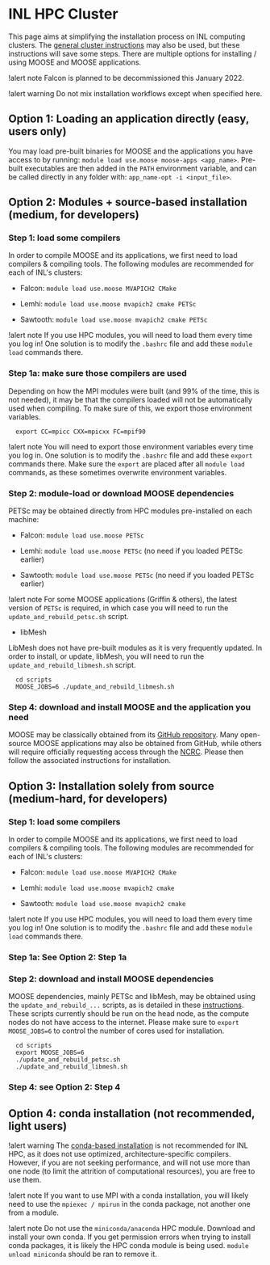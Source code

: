 # INL HPC Cluster

This page aims at simplifying the installation process on INL computing clusters.
The [general cluster instructions](hpc_install_moose.md) may also be used, but these
instructions will save some steps. There are multiple options for installing / using
MOOSE and MOOSE applications.

!alert note
Falcon is planned to be decommissioned this January 2022.

!alert warning
Do not mix installation workflows except when specified here.

## Option 1: Loading an application directly (easy, users only)

You may load pre-built binaries for MOOSE
and the applications you have access to by running: `module load use.moose moose-apps <app_name>`.
Pre-built executables are then added in the `PATH` environment variable, and can be called
directly in any folder with: `app_name-opt -i <input_file>`.

## Option 2: Modules + source-based installation (medium, for developers)

### Step 1: load some compilers

In order to compile MOOSE and its applications, we first need to load compilers & compiling tools.
The following modules are recommended for each of INL's clusters:

- Falcon: `module load use.moose MVAPICH2 CMake`

- Lemhi: `module load use.moose mvapich2 cmake PETSc`

- Sawtooth: `module load use.moose mvapich2 cmake PETSc`


!alert note
If you use HPC modules, you will need to load them every time you log in! One solution is to
modify the `.bashrc` file and add these `module load` commands there.

### Step 1a: make sure those compilers are used

Depending on how the MPI modules were built (and 99% of the time, this is not needed),
it may be that the compilers loaded will not be automatically used when compiling.
To make sure of this, we export those environment variables.

```
  export CC=mpicc CXX=mpicxx FC=mpif90
```

!alert note
You will need to export those environment variables every time you log in. One solution is to
modify the `.bashrc` file and add these `export` commands there. Make sure the `export` are placed
after all `module load` commands, as these sometimes overwrite environment variables.

### Step 2: module-load or download MOOSE dependencies

PETSc may be obtained directly from HPC modules pre-installed on each machine:

- Falcon: `module load use.moose PETSc`

- Lemhi: `module load use.moose PETSc` (no need if you loaded PETSc earlier)

- Sawtooth: `module load use.moose PETSc` (no need if you loaded PETSc earlier)


!alert note
For some MOOSE applications (Griffin & others), the latest version of `PETSc` is required, in which case
you will need to run the `update_and_rebuild_petsc.sh` script.

- libMesh


LibMesh does not have pre-built modules as it is very frequently updated. In order to install, or update,
libMesh, you will need to run the `update_and_rebuild_libmesh.sh` script.

```
  cd scripts
  MOOSE_JOBS=6 ./update_and_rebuild_libmesh.sh
```

### Step 4: download and install MOOSE and the application you need

MOOSE may be classically obtained from its [GitHub repository](https://github.com/idaholab/moose).
Many open-source MOOSE applications may also be obtained from GitHub, while others will require
officially requesting access through the [NCRC](ncrc/ncrc_ondemand.md). Please then follow the
associated instructions for installation.

## Option 3: Installation solely from source (medium-hard, for developers)

### Step 1: load some compilers

In order to compile MOOSE and its applications, we first need to load compilers & compiling tools.
The following modules are recommended for each of INL's clusters:

- Falcon: `module load use.moose MVAPICH2 CMake`

- Lemhi: `module load use.moose mvapich2 cmake`

- Sawtooth: `module load use.moose mvapich2 cmake`


!alert note
If you use HPC modules, you will need to load them every time you log in! One solution is to
modify the `.bashrc` file and add these `module load` commands there.

### Step 1a: See Option 2: Step 1a

### Step 2: download and install MOOSE dependencies

MOOSE dependencies, mainly PETSc and libMesh, may be obtained using the `update_and_rebuild_...`
scripts, as is detailed in these [instructions](hpc_install_moose.md). These scripts currently
should be run on the head node, as the compute nodes do not have access to the internet.
Please make sure to `export MOOSE_JOBS=6` to control the number of cores used for installation.

```
  cd scripts
  export MOOSE_JOBS=6
  ./update_and_rebuild_petsc.sh
  ./update_and_rebuild_libmesh.sh
```

### Step 4: see Option 2: Step 4

## Option 4: conda installation (not recommended, light users)

!alert warning
The [conda-based installation](conda.md) is not recommended for INL HPC, as it does not use
optimized, architecture-specific compilers. However, if you are not seeking performance,
and will not use more than one node (to limit the attrition of computational resources),
you are free to use them.

!alert note
If you want to use MPI with a conda installation, you will likely need to use the `mpiexec / mpirun`
in the conda package, not another one from a module.

!alert note
Do not use the `miniconda/anaconda` HPC module. Download and install your own conda. If you get permission
errors when trying to install conda packages, it is likely the HPC conda module is being used.
`module unload miniconda` should be ran to remove it.
